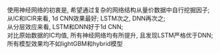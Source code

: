 使用神经网络的初衷是, 希望通过复杂的网络结构从量价数据中自行挖掘因子;  
从IC和ICIR来看, 1d CNN效果最好; LSTM次之, DNN再次之;  
从分层效应来看, LSTM和DNN好于1d CNN;   
对比原始数据的IC均值, 所有神经网络均有所提升, 且发现LSTM严格优于DNN;  
所有模型效果均不如lightGBM和hybrid模型
